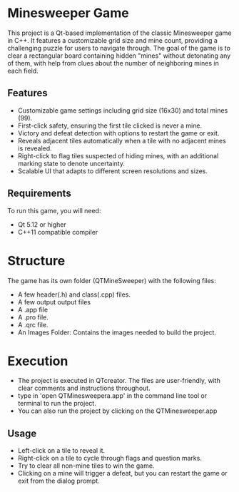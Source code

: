 # Minesweeper Game

This project is a Qt-based implementation of the classic Minesweeper game in C++. It features a customizable grid size and mine count, providing a challenging puzzle for users to navigate through. The goal of the game is to clear a rectangular board containing hidden "mines" without detonating any of them, with help from clues about the number of neighboring mines in each field.

## Features

- Customizable game settings including grid size (16x30) and total mines (99).
- First-click safety, ensuring the first tile clicked is never a mine.
- Victory and defeat detection with options to restart the game or exit.
- Reveals adjacent tiles automatically when a tile with no adjacent mines is revealed.
- Right-click to flag tiles suspected of hiding mines, with an additional marking state to denote uncertainty.
- Scalable UI that adapts to different screen resolutions and sizes.

## Requirements

To run this game, you will need:
- Qt 5.12 or higher
- C++11 compatible compiler

# Structure
The game has its own folder (QTMineSweeper) with the following files:
- A few header(.h) and class(.cpp) files.
- A few output output files
- A .app file
- A .pro file.
- A .qrc file.
- An Images Folder: Contains the images needed to build the project.

# Execution
- The project is executed in QTcreator. The files are user-friendly, with clear comments and instructions throughout.
- type in 'open QTMinesweepera.app' in the command line tool or terminal to run the project.
- You can also run the project by clicking on the QTMinesweeper.app 

## Usage
- Left-click on a tile to reveal it.
- Right-click on a tile to cycle through flags and question marks.
- Try to clear all non-mine tiles to win the game.
- Clicking on a mine will trigger a defeat, but you can restart the game or exit from the dialog prompt.

